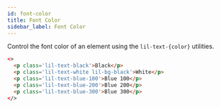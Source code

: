 ```yaml
---
id: font-color
title: Font Color
sidebar_label: Font Color
---
```


Control the font color of an element using the `lil-text-{color}` utilities.

```html live
<>
  <p class='lil-text-black'>Black</p>
  <p class='lil-text-white lil-bg-black'>White</p>
  <p class='lil-text-blue-100'>Blue 100</p>
  <p class='lil-text-blue-200'>Blue 200</p>
  <p class='lil-text-blue-300'>Blue 300</p>
</>
```
